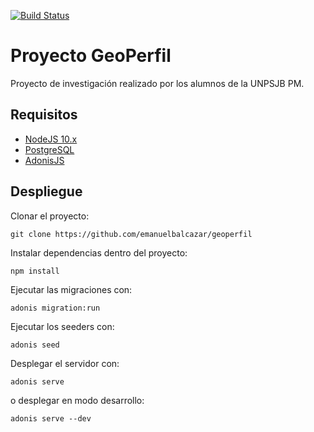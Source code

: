 [![Build Status](https://travis-ci.org/emanuelbalcazar/geoperfil.svg?branch=master)]()

# Proyecto GeoPerfil

Proyecto de investigación realizado por los alumnos de la UNPSJB PM.

## Requisitos

- [NodeJS 10.x](https://nodejs.org/es/)
- [PostgreSQL](https://www.postgresql.org/)
- [AdonisJS](https://adonisjs.com/)

## Despliegue

Clonar el proyecto: 
```
git clone https://github.com/emanuelbalcazar/geoperfil
```

Instalar dependencias dentro del proyecto:
```
npm install
```

Ejecutar las migraciones con:
```
adonis migration:run
```

Ejecutar los seeders con:
```
adonis seed
```

Desplegar el servidor con:
```
adonis serve
```

o desplegar en modo desarrollo:

```
adonis serve --dev
```
